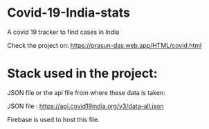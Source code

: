 # Covid-19-India-stats
A covid 19 tracker to find cases in India 

Check the project on: https://prasun-das.web.app/HTML/covid.html



# Stack used in the project:

JSON file or the api file from where these data is taken:

JSON file : https://api.covid19india.org/v3/data-all.json

Firebase is used to host this file.





